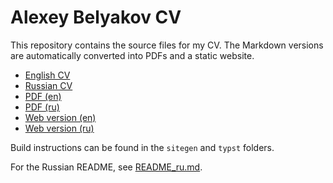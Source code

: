 # Alexey Belyakov CV

This repository contains the source files for my CV. The Markdown versions are
automatically converted into PDFs and a static website.

- [English CV](./cv.md)
- [Russian CV](./cv.ru.md)
- [PDF (en)](https://github.com/qqrm/CV/releases/latest/download/Belyakov_en_typst.pdf)
- [PDF (ru)](https://github.com/qqrm/CV/releases/latest/download/Belyakov_ru_typst.pdf)
- [Web version (en)](https://qqrm.github.io/CV/)
- [Web version (ru)](https://qqrm.github.io/CV/ru/)

Build instructions can be found in the `sitegen` and `typst` folders.

For the Russian README, see [README_ru.md](./README_ru.md).
